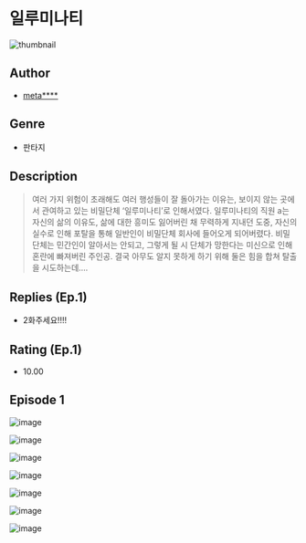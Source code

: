 # 일루미나티
![thumbnail](https://image-comic.pstatic.net/user_contents_data/challenge_comic/2023/05/25/upload_7017559732507993655_480x623.jpeg)

## Author
- [meta****](https://comic.naver.com/artistTitle?id=367191)

## Genre
- 판타지

## Description
> 여러 가지 위험이 초래해도 여러 행성들이 잘 돌아가는 이유는, 보이지 않는 곳에서 관여하고 있는 비밀단체 ‘일루미나티’로 인해서였다. 일루미나티의 직원 a는 자신의 삶의 이유도, 삶에 대한 흥미도 잃어버린 채 무력하게 지내던 도중, 자신의 실수로 인해 포탈을 통해 일반인이 비밀단체 회사에 들어오게 되어버렸다. 비밀단체는 민간인이 알아서는 안되고, 그렇게 될 시 단체가 망한다는 미신으로 인해 혼란에 빠져버린 주인공. 결국 아무도 알지 못하게 하기 위해 둘은 힘을 합쳐 탈출을 시도하는데….​

## Replies (Ep.1)
- 2화주세요!!!!

## Rating (Ep.1)
- 10.00

## Episode 1
![image](https://image-comic.pstatic.net/user_contents_data/challenge_comic/2023/05/25/367191/upload_4063479658608419633.jpeg)

![image](https://image-comic.pstatic.net/user_contents_data/challenge_comic/2023/05/25/367191/upload_7005690288898389347.jpeg)

![image](https://image-comic.pstatic.net/user_contents_data/challenge_comic/2023/05/25/367191/upload_7291717442072032356.jpeg)

![image](https://image-comic.pstatic.net/user_contents_data/challenge_comic/2023/05/25/367191/upload_7234246862708290146.jpeg)

![image](https://image-comic.pstatic.net/user_contents_data/challenge_comic/2023/05/25/367191/upload_3630521858835953506.jpeg)

![image](https://image-comic.pstatic.net/user_contents_data/challenge_comic/2023/05/25/367191/upload_7220453707595659574.jpeg)

![image](https://image-comic.pstatic.net/user_contents_data/challenge_comic/2023/05/25/367191/upload_3762818384378542137.jpeg)
